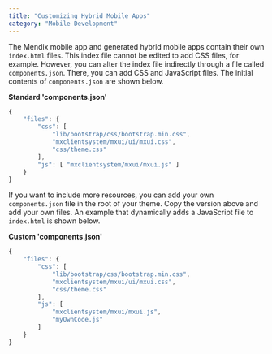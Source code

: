 ```yaml
---
title: "Customizing Hybrid Mobile Apps"
category: "Mobile Development"
---
```


The Mendix mobile app and generated hybrid mobile apps contain their own `index.html` files. This index file cannot be edited to add CSS files, for example. However, you can alter the index file indirectly through a file called `components.json`. There, you can add CSS and JavaScript files. The initial contents of `components.json` are shown below.

**Standard 'components.json'**

```js
{
    "files": {
        "css": [
            "lib/bootstrap/css/bootstrap.min.css",
            "mxclientsystem/mxui/ui/mxui.css",
            "css/theme.css"
        ],
        "js": [ "mxclientsystem/mxui/mxui.js" ]
    }
}

```

If you want to include more resources, you can add your own `components.json` file in the root of your theme. Copy the version above and add your own files. An example that dynamically adds a JavaScript file to `index.html` is shown below.

**Custom 'components.json'**
```js
{
    "files": {
        "css": [
            "lib/bootstrap/css/bootstrap.min.css",
            "mxclientsystem/mxui/ui/mxui.css",
            "css/theme.css"
        ],
        "js": [ 
			"mxclientsystem/mxui/mxui.js",
			"myOwnCode.js"
		]
    }
}
```
